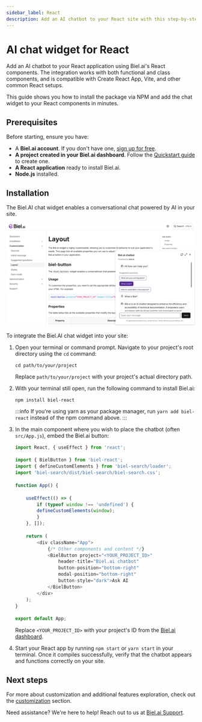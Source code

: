 ```yaml
---
sidebar_label: React
description: Add an AI chatbot to your React site with this step-by-step guide.
---
```


# AI chat widget for React

Add an AI chatbot to your React application using Biel.ai's React components. The integration works with both functional and class components, and is compatible with Create React App, Vite, and other common React setups.

This guide shows you how to install the package via NPM and add the chat widget to your React components in minutes.

## Prerequisites

Before starting, ensure you have:
- A **Biel.ai account**. If you don't have one, [sign up for free](https://app.biel.ai/accounts/signup/).
- **A project created in your Biel.ai dashboard**. Follow the [Quickstart guide](../quickstart.md) to create one.
- **A React application** ready to install Biel.ai.  
- **Node.js** installed.

## Installation

The Biel.AI chat widget enables a conversational chat powered by AI in your site.

![Chatbot widget for docs](./images/biel-widget-docs.png)

To integrate the Biel.AI chat widget into your site:

1. Open your terminal or command prompt. Navigate to your project's root directory using the `cd` command:

    ```console
    cd path/to/your/project
    ```
    
    Replace `path/to/your/project` with your project's actual directory path.

1. With your terminal still open, run the following command to install Biel.ai:

    ```console
    npm install biel-react
    ```

    :::info
    If you're using yarn as your package manager, run `yarn add biel-react` instead of the npm command above.
    :::

1. In the main component where you wish to place the chatbot (often `src/App.js`), embed the Biel.ai button:

    ```ts
    import React, { useEffect } from 'react';

    import { BielButton } from 'biel-react';
    import { defineCustomElements } from 'biel-search/loader';
    import 'biel-search/dist/biel-search/biel-search.css';

    function App() {
        
        useEffect(() => {
            if (typeof window !== 'undefined') {
            defineCustomElements(window);
            }
        }, []);

        return (
            <div className="App">
                {/* Other components and content */}
                <BielButton project="<YOUR_PROJECT_ID>" 
                    header-title="Biel.ai chatbot"
                    button-position="bottom-right"
                    modal-position="bottom-right"
                    button-style="dark">Ask AI
                </BielButton>
            </div>
        );
    }

    export default App;
    ```

    Replace `<YOUR_PROJECT_ID>` with your project's ID from the [Biel.ai dashboard](../quickstart.md#2-create-a-project).

1. Start your React app by running `npm start` or `yarn start` in your terminal. Once it compiles successfully, verify that the chatbot  appears and functions correctly on your site.

## Next steps

For more about customization and additional features exploration, check out the [customization](/customization) section.

Need assistance? We're here to help! Reach out to us at [Biel.ai Support](https://biel.ai/contact).